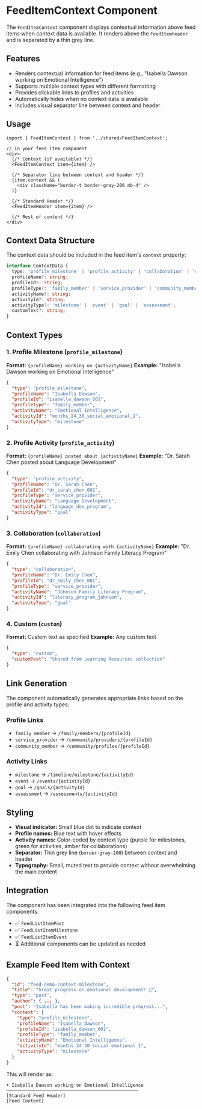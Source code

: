 # FeedItemContext Component

The `FeedItemContext` component displays contextual information above feed items when context data is available. It renders above the `FeedItemHeader` and is separated by a thin grey line.

## Features

- Renders contextual information for feed items (e.g., "Isabella Dawson working on Emotional Intelligence")
- Supports multiple context types with different formatting
- Provides clickable links to profiles and activities
- Automatically hides when no context data is available
- Includes visual separator line between context and header

## Usage

```tsx
import { FeedItemContext } from '../shared/FeedItemContext';

// In your feed item component
<div>
  {/* Context (if available) */}
  <FeedItemContext item={item} />
  
  {/* Separator line between context and header */}
  {item.context && (
    <div className="border-t border-gray-200 mb-4" />
  )}

  {/* Standard Header */}
  <FeedItemHeader item={item} />
  
  {/* Rest of content */}
</div>
```

## Context Data Structure

The context data should be included in the feed item's `context` property:

```typescript
interface ContextData {
  type: 'profile_milestone' | 'profile_activity' | 'collaboration' | 'custom';
  profileName?: string;
  profileId?: string;
  profileType?: 'family_member' | 'service_provider' | 'community_member';
  activityName?: string;
  activityId?: string;
  activityType?: 'milestone' | 'event' | 'goal' | 'assessment';
  customText?: string;
}
```

## Context Types

### 1. Profile Milestone (`profile_milestone`)
**Format:** `{profileName} working on {activityName}`
**Example:** "Isabella Dawson working on Emotional Intelligence"

```json
{
  "type": "profile_milestone",
  "profileName": "Isabella Dawson",
  "profileId": "isabella_dawson_001",
  "profileType": "family_member",
  "activityName": "Emotional Intelligence",
  "activityId": "months_24_30_social_emotional_1",
  "activityType": "milestone"
}
```

### 2. Profile Activity (`profile_activity`)
**Format:** `{profileName} posted about {activityName}`
**Example:** "Dr. Sarah Chen posted about Language Development"

```json
{
  "type": "profile_activity",
  "profileName": "Dr. Sarah Chen",
  "profileId": "dr_sarah_chen_001",
  "profileType": "service_provider",
  "activityName": "Language Development",
  "activityId": "language_dev_program",
  "activityType": "goal"
}
```

### 3. Collaboration (`collaboration`)
**Format:** `{profileName} collaborating with {activityName}`
**Example:** "Dr. Emily Chen collaborating with Johnson Family Literacy Program"

```json
{
  "type": "collaboration",
  "profileName": "Dr. Emily Chen",
  "profileId": "dr_emily_chen_001",
  "profileType": "service_provider",
  "activityName": "Johnson Family Literacy Program",
  "activityId": "literacy_program_johnson",
  "activityType": "goal"
}
```

### 4. Custom (`custom`)
**Format:** Custom text as specified
**Example:** Any custom text

```json
{
  "type": "custom",
  "customText": "Shared from Learning Resources collection"
}
```

## Link Generation

The component automatically generates appropriate links based on the profile and activity types:

### Profile Links
- `family_member` → `/family/members/{profileId}`
- `service_provider` → `/community/providers/{profileId}`
- `community_member` → `/community/profiles/{profileId}`

### Activity Links
- `milestone` → `/timeline/milestone/{activityId}`
- `event` → `/events/{activityId}`
- `goal` → `/goals/{activityId}`
- `assessment` → `/assessments/{activityId}`

## Styling

- **Visual indicator:** Small blue dot to indicate context
- **Profile names:** Blue text with hover effects
- **Activity names:** Color-coded by context type (purple for milestones, green for activities, amber for collaborations)
- **Separator:** Thin grey line (`border-gray-200`) between context and header
- **Typography:** Small, muted text to provide context without overwhelming the main content

## Integration

The component has been integrated into the following feed item components:

- ✅ `FeedListItemPost`
- ✅ `FeedListItemMilestone`
- ✅ `FeedListItemEvent`
- ⏳ Additional components can be updated as needed

## Example Feed Item with Context

```json
{
  "id": "feed-demo-context-milestone",
  "title": "Great progress on emotional development! 🌟",
  "type": "post",
  "author": { ... },
  "post": "Isabella has been making incredible progress...",
  "context": {
    "type": "profile_milestone",
    "profileName": "Isabella Dawson",
    "profileId": "isabella_dawson_001",
    "profileType": "family_member",
    "activityName": "Emotional Intelligence",
    "activityId": "months_24_30_social_emotional_1",
    "activityType": "milestone"
  }
}
```

This will render as:
```
• Isabella Dawson working on Emotional Intelligence
─────────────────────────────────────────────────
[Standard Feed Header]
[Feed Content]
```

